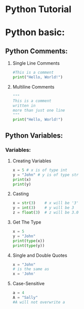 # Python Tutorial

# Python basic:

## Python Comments:

1. Single Line Comments
    
    ```python
    #This is a comment
    print("Hello, World!")
    ```
    
2. Multiline Comments
    
    ```python
    """
    This is a comment
    written in
    more than just one line
    """
    print("Hello, World!")
    ```
    

## Python Variables:

### Variables:

1. Creating Variables
    
    ```python
    x = 5 # x is of type int
    y = "John" # y is of type str
    print(x) 
    print(y)
    ```
    
2. Casting
    
    ```python
    x = str(3)    # x will be '3'
    y = int(3)    # y will be 3
    z = float(3)  # z will be 3.0
    ```
    
3. Get The Type
    
    ```python
    x = 5
    y = "John"
    print(type(x))
    print(type(y))
    ```
    
4. Single and Double Quotes
    
    ```python
    x = "John"
    # is the same as
    x = 'John'
    ```
    
5. Case-Sensitive
    
    ```python
    a = 4
    A = "Sally"
    #A will not overwrite a
    ```